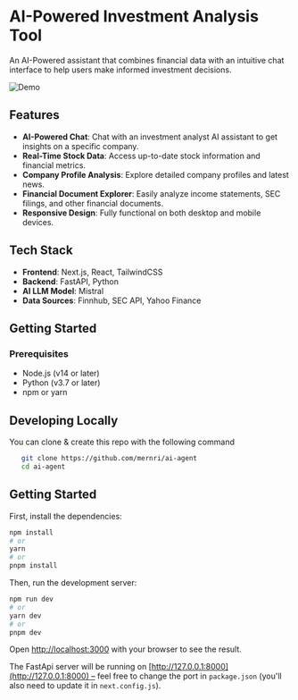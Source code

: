 # AI-Powered Investment Analysis Tool

An AI-Powered assistant that combines financial data with an intuitive chat interface to help users make informed investment decisions.

![Demo](public/demo.gif)

## Features

- **AI-Powered Chat**: Chat with an investment analyst AI assistant to get insights on a specific company.
- **Real-Time Stock Data**: Access up-to-date stock information and financial metrics.
- **Company Profile Analysis**: Explore detailed company profiles and latest news.
- **Financial Document Explorer**: Easily analyze income statements, SEC filings, and other financial documents.
- **Responsive Design**: Fully functional on both desktop and mobile devices.

## Tech Stack

- **Frontend**: Next.js, React, TailwindCSS
- **Backend**: FastAPI, Python
- **AI LLM Model**: Mistral
- **Data Sources**: Finnhub, SEC API, Yahoo Finance

## Getting Started

### Prerequisites

- Node.js (v14 or later)
- Python (v3.7 or later)
- npm or yarn


## Developing Locally

You can clone & create this repo with the following command

```bash
   git clone https://github.com/mernri/ai-agent
   cd ai-agent
```

## Getting Started

First, install the dependencies:

```bash
npm install
# or
yarn
# or
pnpm install
```

Then, run the development server:

```bash
npm run dev
# or
yarn dev
# or
pnpm dev
```

Open [http://localhost:3000](http://localhost:3000) with your browser to see the result.

The FastApi server will be running on [http://127.0.0.1:8000](http://127.0.0.1:8000) – feel free to change the port in `package.json` (you'll also need to update it in `next.config.js`).

